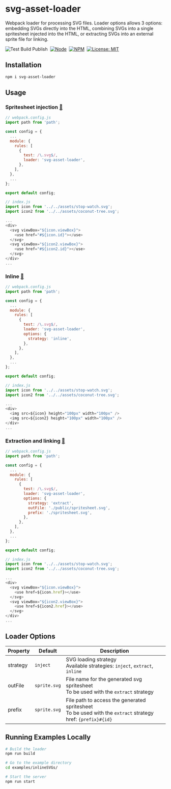 # svg-asset-loader
Webpack loader for processing SVG files. Loader options allows 3 options: embedding SVGs directly into the HTML, combining SVGs into a single spritesheet injected into the HTML, or extracting SVGs into an external sprite file for linking.

![Test Build Publish](https://github.com/heshanera/svg-asset-loader/actions/workflows/publish.yml/badge.svg)&nbsp;
[![Node](https://img.shields.io/badge/Node-v20.10.0-%233C873A)](https://nodejs.org/dist/v20.14.0/docs/api/)&nbsp;
[![NPM](https://img.shields.io/badge/NPM-v8.19.3-%23CC3534)](https://www.npmjs.com/package/svg-asset-loader?activeTab=readme)&nbsp;
[![License: MIT](https://img.shields.io/badge/License-MIT-blue)](https://github.com/heshanera/svg-asset-loader/blob/master/LICENSE)&nbsp;

## Installation
```bash
npm i svg-asset-loader
```

## Usage

### Spritesheet injection [:link:](https://github.com/heshanera/svg-asset-loader/tree/master/examples/injectSVGs)
```js
// webpack.config.js
import path from 'path';

const config = {
  ...
  module: {
    rules: [
      {
        test: /\.svg$/,
        loader: 'svg-asset-loader',
      },
    ],
  },
  ...
};

export default config;
```
```js
// index.js
import icon from '../../assets/stop-watch.svg';
import icon2 from '../../assets/coconut-tree.svg';

...
<div>
  <svg viewBox="${icon.viewBox}">
    <use href="#${icon.id}"></use>
  </svg>
  <svg viewBox="${icon2.viewBox}">
    <use href="#${icon2.id}"></use>
  </svg>
</div>
...
```

### Inline [:link:](https://github.com/heshanera/svg-asset-loader/tree/master/examples/inlineSVGs)
```js
// webpack.config.js
import path from 'path';

const config = {
  ...
  module: {
    rules: [
      {
        test: /\.svg$/,
        loader: 'svg-asset-loader',
        options: {
          strategy: 'inline',
        },
      },
    ],
  },
  ...
};

export default config;
```
```js
// index.js
import icon from '../../assets/stop-watch.svg';
import icon2 from '../../assets/coconut-tree.svg';

...
<div>
  <img src=${icon} height="100px" width="100px" />
  <img src=${icon2} height="100px" width="100px" />
</div>
...
```


### Extraction and linking [:link:](https://github.com/heshanera/svg-asset-loader/tree/master/examples/extractSVGs)
```js
// webpack.config.js
import path from 'path';

const config = {
  ...
  module: {
    rules: [
      {
        test: /\.svg$/,
        loader: 'svg-asset-loader',
        options: {
          strategy: 'extract',
          outFile: './public/spritesheet.svg',
          prefix: './spritesheet.svg',
        },
      },
    ],
  },
  ...
};

export default config;
```
```js
// index.js
import icon from '../../assets/stop-watch.svg';
import icon2 from '../../assets/coconut-tree.svg';

...
<div>
  <svg viewBox="${icon.viewBox}">
    <use href=${icon.href}></use>
  </svg>
  <svg viewBox="${icon2.viewBox}">
    <use href=${icon2.href}></use>
  </svg>
</div>
...
```

## Loader Options

| Property   | Default | Description |
| ---------- | ------------ | -------- |
| strategy   | `inject`     | SVG loading strategy <br /> Available strategies: `inject`, `extract`, `inline`  |
| outFile    | `sprite.svg` | File name for the generated svg spritesheet <br /> To be used with the `extract` strategy    |
| prefix     | `sprite.svg` | File path to access the generated spritesheet <br /> To be used with the `extract` strategy <br />  href: `{prefix}#{id}`   |

## Running Examples Locally

```bash
# Build the loader
npm run build

# Go to the example directory
cd examples/inlineSVGs/

# Start the server
npm run start
```